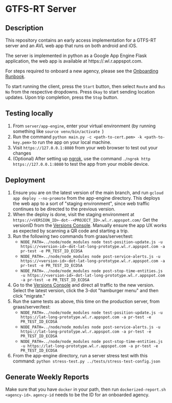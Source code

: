 GTFS-RT Server
=============

Description
-----------
This repository contains an early access implementation for a GTFS-RT server and an AVL web app that runs on both android and iOS.

The server is implemented in python as a Google App Engine Flask application, the web app is available at https://<PROJECT-ID>.wl.r.appspot.com.

For steps required to onboard a new agency, please see the [Onboarding Runbook](onboarding-runbook.md).

To start running the client, press the `Start` button, then select `Route` and `Bus No` from the respective dropdowns. Press `Okay` to start sending location updates. Upon trip completion, press the `Stop` button.

Testing locally
------------
1. From `server/app-engine`, enter your virtual environment (by running something like `source venv/bin/activate `)
2. Run the command `python main.py -c <path-to-cert.pem> -k <path-to-key.pem>` to run the app on your local machine.
3. Visit `https://127.0.0.1:8080` from your web browser to test out your changes
4. (Optional) After setting up [ngrok](https://ngrok.com/), use the command `./ngrok http https://127.0.0.1:8080` to test the app from your mobile device.

Deployment
----------
1. Ensure you are on the latest version of the main branch, and run `gcloud app deploy --no-promote` from the app-engine directory. This deploys the web app to a sort of "staging environment", since web traffic continues to be directed to the previous version.
2. When the deploy is done, visit the staging environment at `https://<VERSION_ID>-dot--<PROJECT_ID>.wl.r.appspot.com/` Get the versionID from the [Versions Console](https://console.cloud.google.com/appengine/versions). Manually ensure the app UX works as expected by scanning a QR code and starting a trip.
3. Run the following two commands from graas/server/test:
    - `NODE_PATH=../node/node_modules node test-position-update.js -u https://<version-id>-dot-lat-long-prototype.wl.r.appspot.com -a pr-test -e PR_TEST_ID_ECDSA`
    - `NODE_PATH=../node/node_modules node post-service-alerts.js -u https://<version-id>-dot-lat-long-prototype.wl.r.appspot.com -a pr-test -e PR_TEST_ID_ECDSA`
    - `NODE_PATH=../node/node_modules node post-stop-time-entities.js -u https://<version-id>-dot-lat-long-prototype.wl.r.appspot.com -a pr-test -e PR_TEST_ID_ECDSA`
4. Go to the [Versions Console](https://console.cloud.google.com/appengine/versions) and direct all traffic to the new version. Select the latest version, click the 3-dot "hamburger menu" and then click "migrate."
5. Run the same tests as above, this time on the production server, from graas/server/test:
    - `NODE_PATH=../node/node_modules node test-position-update.js -u https://lat-long-prototype.wl.r.appspot.com -a pr-test -e PR_TEST_ID_ECDSA`
    - `NODE_PATH=../node/node_modules node post-service-alerts.js -u https://lat-long-prototype.wl.r.appspot.com -a pr-test -e PR_TEST_ID_ECDSA`
    - `NODE_PATH=../node/node_modules node post-stop-time-entities.js -u https://lat-long-prototype.wl.r.appspot.com -a pr-test -e PR_TEST_ID_ECDSA`
6. From the app-engine directory, run a server stress test with this command: `python stress-test.py ../tests/stress-test-config.json`

Generate Weekly Reports
-----------------------
Make sure that you have `docker` in your path, then run `dockerized-report.sh <agency-id>`. `agency-id` needs to be the ID for an onboarded agency.
